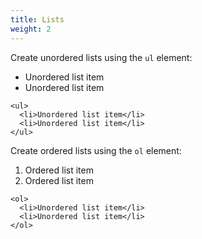 ```yaml
---
title: Lists
weight: 2
---
```


Create unordered lists using the `ul` element:

- Unordered list item
- Unordered list item

```
<ul>
  <li>Unordered list item</li>
  <li>Unordered list item</li>
</ul>
```

Create ordered lists using the `ol` element:

1. Ordered list item
2. Ordered list item

```
<ol>
  <li>Unordered list item</li>
  <li>Unordered list item</li>
</ol>
```